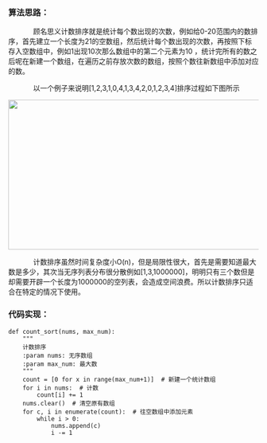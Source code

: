 <h3>算法思路：</h3>

<p style="text-indent:50px;">顾名思义计数排序就是统计每个数出现的次数，例如给0-20范围内的数排序，首先建立一个长度为21的空数组，然后统计每个数出现的次数，再按照下标存入空数组中，例如1出现10次那么数组中的第二个元素为10 ，统计完所有的数之后呢在新建一个数组，在遍历之前存放次数的数组，按照个数往新数组中添加对应的数。</p>

<p style="text-indent:50px;">以一个例子来说明[1,2,3,1,0,4,1,3,4,2,0,1,2,3,4]排序过程如下图所示</p>

<p style="text-align:center;"><img alt="" class="has" height="301" src="https://img-blog.csdn.net/20181024172139600?watermark/2/text/aHR0cHM6Ly9ibG9nLmNzZG4ubmV0L0Zhbk1MZWk=/font/5a6L5L2T/fontsize/400/fill/I0JBQkFCMA==/dissolve/70" width="947" /></p>

<p style="text-indent:50px;">计数排序虽然时间复杂度小O(n)，但是局限性很大，首先是需要知道最大数是多少，其次当无序列表分布很分散例如[1,3,1000000]，明明只有三个数但是却需要开辟一个长度为1000000的空列表，会造成空间浪费。所以计数排序只适合在特定的情况下使用。</p>

<h3 style="text-indent:0px;">代码实现：</h3>

<pre class="has">
<code class="language-python">def count_sort(nums, max_num):
    """
    计数排序
    :param nums: 无序数组
    :param max_num: 最大数
    """
    count = [0 for x in range(max_num+1)]  # 新建一个统计数组
    for i in nums:  # 计数
        count[i] += 1
    nums.clear()  # 清空原有数组
    for c, i in enumerate(count):  # 往空数组中添加元素
        while i &gt; 0:
            nums.append(c)
            i -= 1</code></pre>

<p> </p>